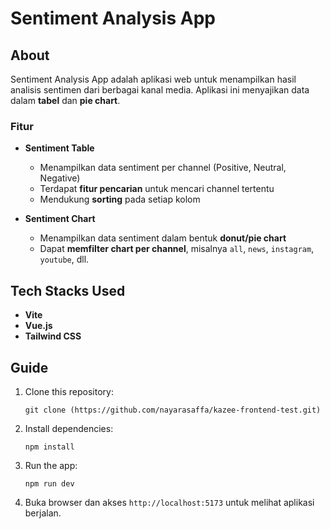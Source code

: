 # Sentiment Analysis App

## About
Sentiment Analysis App adalah aplikasi web untuk menampilkan hasil analisis sentimen dari berbagai kanal media. Aplikasi ini menyajikan data dalam **tabel** dan **pie chart**.  

### Fitur
- **Sentiment Table**
  - Menampilkan data sentiment per channel (Positive, Neutral, Negative)
  - Terdapat **fitur pencarian** untuk mencari channel tertentu
  - Mendukung **sorting** pada setiap kolom

- **Sentiment Chart**
  - Menampilkan data sentiment dalam bentuk **donut/pie chart**
  - Dapat **memfilter chart per channel**, misalnya `all`, `news`, `instagram`, `youtube`, dll.

## Tech Stacks Used
- **Vite**
- **Vue.js**
- **Tailwind CSS**

## Guide
1. Clone this repository:
   ```
   git clone (https://github.com/nayarasaffa/kazee-frontend-test.git)
   ```
2. Install dependencies:
   ```
   npm install
   ```
3. Run the app:
   ```
   npm run dev
   ```
4. Buka browser dan akses `http://localhost:5173` untuk melihat aplikasi berjalan.
